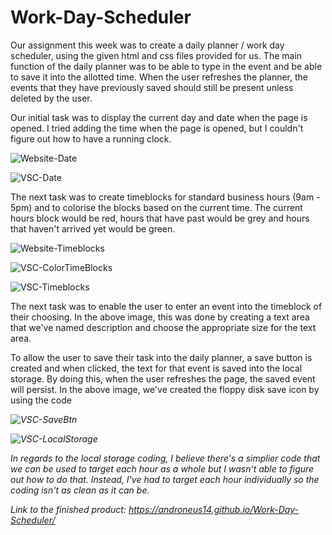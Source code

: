 # Work-Day-Scheduler

Our assignment this week was to create a daily planner / work day scheduler, using the given html and css files provided for us. The main function of the daily planner was to be able to type in the event and be able to save it into the allotted time. When the user refreshes the planner, the events that they have previously saved should still be present unless deleted by the user.

Our initial task was to display the current day and date when the page is opened. I tried adding the time when the page is opened, but I couldn't figure out how to have a running clock.

![Website-Date](https://user-images.githubusercontent.com/98381243/160270416-ebba6b20-6536-44ae-9afd-f25d182e6676.png)

![VSC-Date](https://user-images.githubusercontent.com/98381243/160270426-a919d0d0-2e89-4979-9251-46bba0ca285b.png)

The next task was to create timeblocks for standard business hours (9am - 5pm) and to colorise the blocks based on the current time. The current hours block would be red, hours that have past would be grey and hours that haven't arrived yet would be green.

![Website-Timeblocks](https://user-images.githubusercontent.com/98381243/160270589-f6503c94-799e-4efb-9f2a-477e0fc7325c.png)



![VSC-ColorTimeBlocks](https://user-images.githubusercontent.com/98381243/160271010-140dd461-0c2c-4706-a622-2544ad64f77b.png)

![VSC-Timeblocks](https://user-images.githubusercontent.com/98381243/160270596-1d6f6fc9-1e5f-439a-9130-4bcf05a7a761.png)

The next task was to enable the user to enter an event into the timeblock of their choosing. In the above image, this was done by creating a text area that we've named description and choose the appropriate size for the text area. 

To allow the user to save their task into the daily planner, a save button is created and when clicked, the text for that event is saved into the local storage. By doing this, when the user refreshes the page, the saved event will persist. In the above image, we've created the floppy disk save icon by using the code <i class="fas fa-save">

![VSC-SaveBtn](https://user-images.githubusercontent.com/98381243/160270890-b400f52a-f829-443f-862a-72b6373d90a8.png)
  
![VSC-LocalStorage](https://user-images.githubusercontent.com/98381243/160270905-33dab44b-4e8a-4a8e-9727-6517aa11095d.png)
  
In regards to the local storage coding, I believe there's a simplier code that we can be used to target each hour as a whole but I wasn't able to figure out how to do that. Instead, I've had to target each hour individually so the coding isn't as clean as it can be. 
  
Link to the finished product: https://androneus14.github.io/Work-Day-Scheduler/
